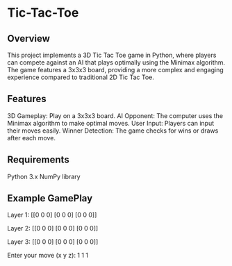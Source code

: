 # Tic-Tac-Toe

## Overview
This project implements a 3D Tic Tac Toe game in Python, where players can compete against an AI that plays optimally using the Minimax algorithm. The game features a 3x3x3 board, providing a more complex and engaging experience compared to traditional 2D Tic Tac Toe.

## Features
3D Gameplay: Play on a 3x3x3 board.
AI Opponent: The computer uses the Minimax algorithm to make optimal moves.
User Input: Players can input their moves easily.
Winner Detection: The game checks for wins or draws after each move.

## Requirements
Python 3.x
NumPy library

## Example GamePlay
Layer 1:
[[0 0 0]
 [0 0 0]
 [0 0 0]]

Layer 2:
[[0 0 0]
 [0 0 0]
 [0 0 0]]

Layer 3:
[[0 0 0]
 [0 0 0]
 [0 0 0]]

Enter your move (x y z): 1 1 1




